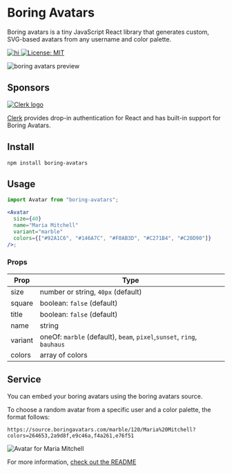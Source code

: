 # Boring Avatars

Boring avatars is a tiny JavaScript React library that generates custom, SVG-based avatars from any username and color palette.
<a href="https://www.npmjs.com/package/boring-avatars">

![hi](https://badgen.net/npm/v/boring-avatars)
[![License: MIT](https://img.shields.io/badge/License-MIT-yellow.svg)](https://opensource.org/licenses/MIT)

</a>

![boring avatars preview](https://github.com/boringdesigners/boring-avatars/blob/master/public/boring-avatars-preview.png?raw=true)


## Sponsors

[![Clerk logo](https://github.com/boringdesigners/boring-avatars/assets/912236/dc61f436-3fb9-435e-be24-cc406c4847a9)](https://clerk.com/?utm_source=boringavatars&utm_medium=github&utm_campaign=sponsorship)


[Clerk](https://clerk.com/?utm_source=boringavatars&utm_medium=github&utm_campaign=sponsorship) provides drop-in authentication for React and has built-in support for Boring Avatars.


## Install

```
npm install boring-avatars
```

## Usage

```jsx
import Avatar from "boring-avatars";

<Avatar
  size={40}
  name="Maria Mitchell"
  variant="marble"
  colors={["#92A1C6", "#146A7C", "#F0AB3D", "#C271B4", "#C20D90"]}
/>;
```

### Props

| Prop    | Type                                                         |
| ------- | ------------------------------------------------------------ |
| size    | number or string, `40px` (default)                           |
| square  | boolean: `false` (default)                                   |
| title   | boolean: `false` (default)                                   |
| name    | string                                                       |
| variant | oneOf: `marble` (default), `beam`, `pixel`,`sunset`, `ring`, `bauhaus` |
| colors  | array of colors                                              |


## Service

You can embed your boring avatars using the boring avatars source.

To choose a random avatar from a specific user and a color palette, the format follows:

```
https://source.boringavatars.com/marble/120/Maria%20Mitchell?colors=264653,2a9d8f,e9c46a,f4a261,e76f51
```
![Avatar for Maria Mitchell](https://source.boringavatars.com/marble/120/Maria%20Mitchell?colors=264653,2a9d8f,e9c46a,f4a261,e76f51)


For more information, [check out the README](https://github.com/hihayk/boring-avatars-service/blob/main/README.md)

